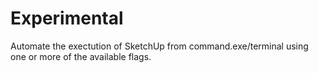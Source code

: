 Experimental
============
Automate the exectution of SketchUp from command.exe/terminal using one or more of the available flags. 
